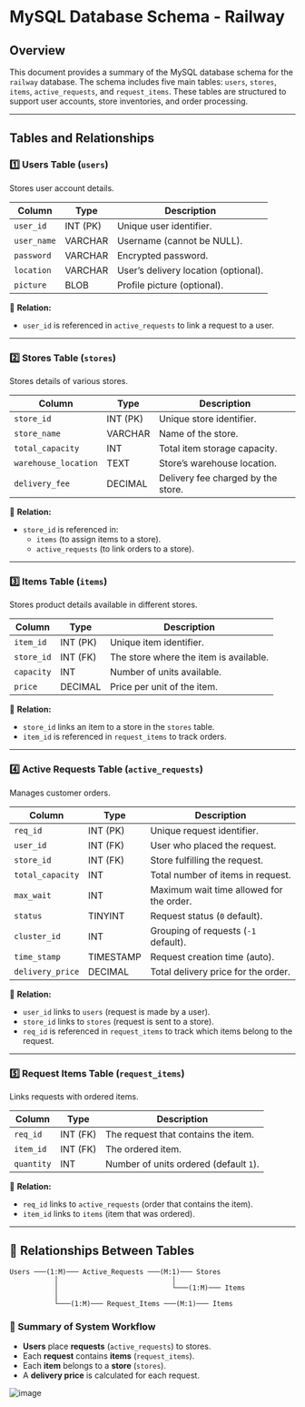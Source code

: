 # MySQL Database Schema - Railway

## Overview
This document provides a summary of the MySQL database schema for the `railway` database. The schema includes five main tables: `users`, `stores`, `items`, `active_requests`, and `request_items`. These tables are structured to support user accounts, store inventories, and order processing.

---

## Tables and Relationships

### 1️⃣ Users Table (`users`)
Stores user account details.

| Column      | Type     | Description |
|------------|---------|-------------|
| `user_id`   | INT (PK)  | Unique user identifier. |
| `user_name` | VARCHAR  | Username (cannot be NULL). |
| `password`  | VARCHAR  | Encrypted password. |
| `location`  | VARCHAR  | User’s delivery location (optional). |
| `picture`   | BLOB     | Profile picture (optional). |

🔹 **Relation:**
- `user_id` is referenced in `active_requests` to link a request to a user.

---

### 2️⃣ Stores Table (`stores`)
Stores details of various stores.

| Column               | Type       | Description |
|----------------------|-----------|-------------|
| `store_id`          | INT (PK)  | Unique store identifier. |
| `store_name`        | VARCHAR   | Name of the store. |
| `total_capacity`    | INT       | Total item storage capacity. |
| `warehouse_location`| TEXT      | Store’s warehouse location. |
| `delivery_fee`      | DECIMAL   | Delivery fee charged by the store. |

🔹 **Relation:**
- `store_id` is referenced in:
  - `items` (to assign items to a store).
  - `active_requests` (to link orders to a store).

---

### 3️⃣ Items Table (`items`)
Stores product details available in different stores.

| Column     | Type       | Description |
|-----------|-----------|-------------|
| `item_id` | INT (PK)  | Unique item identifier. |
| `store_id`| INT (FK)  | The store where the item is available. |
| `capacity`| INT       | Number of units available. |
| `price`   | DECIMAL   | Price per unit of the item. |

🔹 **Relation:**
- `store_id` links an item to a store in the `stores` table.
- `item_id` is referenced in `request_items` to track orders.

---

### 4️⃣ Active Requests Table (`active_requests`)
Manages customer orders.

| Column         | Type       | Description |
|---------------|-----------|-------------|
| `req_id`      | INT (PK)  | Unique request identifier. |
| `user_id`     | INT (FK)  | User who placed the request. |
| `store_id`    | INT (FK)  | Store fulfilling the request. |
| `total_capacity` | INT    | Total number of items in request. |
| `max_wait`    | INT       | Maximum wait time allowed for the order. |
| `status`      | TINYINT   | Request status (`0` default). |
| `cluster_id`  | INT       | Grouping of requests (`-1` default). |
| `time_stamp`  | TIMESTAMP | Request creation time (auto). |
| `delivery_price` | DECIMAL | Total delivery price for the order. |

🔹 **Relation:**
- `user_id` links to `users` (request is made by a user).
- `store_id` links to `stores` (request is sent to a store).
- `req_id` is referenced in `request_items` to track which items belong to the request.

---

### 5️⃣ Request Items Table (`request_items`)
Links requests with ordered items.

| Column     | Type       | Description |
|-----------|-----------|-------------|
| `req_id`  | INT (FK)  | The request that contains the item. |
| `item_id` | INT (FK)  | The ordered item. |
| `quantity`| INT       | Number of units ordered (default `1`). |

🔹 **Relation:**
- `req_id` links to `active_requests` (order that contains the item).
- `item_id` links to `items` (item that was ordered).

---

## 🔗 Relationships Between Tables
```
Users ───(1:M)─── Active_Requests ───(M:1)─── Stores
           │                            │
           │                            └───(1:M)─── Items
           │
           └───(1:M)─── Request_Items ───(M:1)─── Items
```

### **🚀 Summary of System Workflow**
- **Users** place **requests** (`active_requests`) to stores.
- Each **request** contains **items** (`request_items`).
- Each **item** belongs to a **store** (`stores`).
- A **delivery price** is calculated for each request.

![image](https://github.com/user-attachments/assets/d2ce76f6-035f-405d-937a-d297c83a6f1f)

